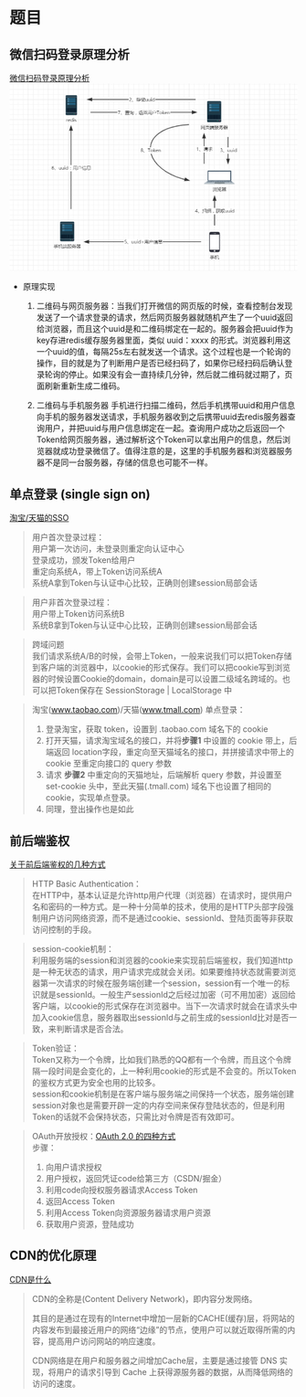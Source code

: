 # 题目
## 微信扫码登录原理分析
  [微信扫码登录原理分析](http://blog.alanwu.website/2020/03/03/scanCodeToLogin/)
  ![二维码登录流程](./reference/qr-code-login.png)
  - 原理实现
    1. 二维码与网页服务器：当我们打开微信的网页版的时候，查看控制台发现发送了一个请求登录的请求，然后网页服务器就随机产生了一个uuid返回给浏览器，而且这个uuid是和二维码绑定在一起的。服务器会把uuid作为key存进redis缓存服务器里面，类似 uuid：xxxx 的形式。浏览器利用这一个uuid的值，每隔25s左右就发送一个请求。这个过程也是一个轮询的操作，目的就是为了判断用户是否已经扫码了，如果你已经扫码后确认登录轮询的停止。如果没有会一直持续几分钟，然后就二维码就过期了，页面刷新重新生成二维码。

    2. 二维码与手机服务器
    手机进行扫描二维码，然后手机携带uuid和用户信息向手机的服务器发送请求，手机服务器收到之后携带uuid去redis服务器查询用户，并把uuid与用户信息绑定在一起。查询用户成功之后返回一个Token给网页服务器，通过解析这个Token可以拿出用户的信息，然后浏览器就成功登录微信了。值得注意的是，这里的手机服务器和浏览器服务器不是同一台服务器，存储的信息也可能不一样。


## 单点登录 (single sign on)
  [淘宝/天猫的SSO](https://blog.csdn.net/weixin_34055910/article/details/85846159)
  > 用户首次登录过程：<br>
  用户第一次访问，未登录则重定向认证中心 <br>
  登录成功，颁发Token给用户 <br>
  重定向系统A，带上Token访问系统A <br>
  系统A拿到Token与认证中心比较，正确则创建session局部会话 <br>
  
  > 用户非首次登录过程：<br>
  用户带上Token访问系统B <br>
  系统B拿到Token与认证中心比较，正确则创建session局部会话 <br>

  > 跨域问题 <br>
  我们请求系统A/B的时候，会带上Token，一般来说我们可以把Token存储到客户端的浏览器中，以cookie的形式保存。我们可以把cookie写到浏览器的时候设置Cookie的domain，domain是可以设置二级域名跨域的。也可以把Token保存在 SessionStorage | LocalStorage 中

  > 淘宝(www.taobao.com)/天猫(www.tmall.com) 单点登录：
  > 1. 登录淘宝，获取 token，设置到 .taobao.com 域名下的 cookie
  > 1. 打开天猫，请求淘宝域名的接口，并将**步骤1** 中设置的 cookie 带上，后端返回 location字段，重定向至天猫域名的接口，并拼接请求中带上的 cookie 至重定向接口的 query 参数
  > 1. 请求 **步骤2** 中重定向的天猫地址，后端解析 query 参数，并设置至 set-cookie 头中，至此天猫(.tmall.com) 域名下也设置了相同的 cookie，实现单点登录。
  > 1. 同理，登出操作也是如此
  

## 前后端鉴权
  [关于前后端鉴权的几种方式](http://blog.alanwu.website/2020/03/04/Authorization/)
  > HTTP Basic Authentication：<br>
  在HTTP中，基本认证是允许http用户代理（浏览器）在请求时，提供用户名和密码的一种方式。是一种十分简单的技术，使用的是HTTP头部字段强制用户访问网络资源，而不是通过cookie、sessionId、登陆页面等非获取访问控制的手段。

  > session-cookie机制：<br>
  利用服务端的session和浏览器的cookie来实现前后端鉴权，我们知道http是一种无状态的请求，用户请求完成就会关闭。如果要维持状态就需要浏览器第一次请求的时候在服务端创建一个session，session有一个唯一的标识就是sessionId。一般生产sessionId之后经过加密（可不用加密）返回给客户端，以cookie的形式保存在浏览器中。当下一次请求时就会在请求头中加入cookie信息，服务器取出sessionId与之前生成的sessionId比对是否一致，来判断请求是否合法。

  > Token验证：<br>
  Token又称为一个令牌，比如我们熟悉的QQ都有一个令牌，而且这个令牌隔一段时间是会变化的，上一种利用cookie的形式是不会变的。所以Token的鉴权方式更为安全也用的比较多。<br>
  session和cookie机制是在客户端与服务端之间保持一个状态，服务端创建session对象也是需要开辟一定的内存空间来保存登陆状态的，但是利用Token的话就不会保持状态，只需比对令牌是否有效即可。

  > OAuth开放授权：[OAuth 2.0 的四种方式](http://www.ruanyifeng.com/blog/2019/04/oauth-grant-types.html)<br>
  > 步骤：<br>
  > 1. 向用户请求授权
  > 1. 用户授权，返回凭证code给第三方（CSDN/掘金）
  > 1. 利用code向授权服务器请求Access Token
  > 1. 返回Access Token
  > 1. 利用Access Token向资源服务器请求用户资源
  > 1. 获取用户资源，登陆成功


## CDN的优化原理
[CDN是什么](https://www.zhihu.com/question/36514327?rf=37353035)
> CDN的全称是(Content Delivery Network)，即内容分发网络。
> 
> 其目的是通过在现有的Internet中增加一层新的CACHE(缓存)层，将网站的内容发布到最接近用户的网络“边缘”的节点，使用户可以就近取得所需的内容，提高用户访问网站的响应速度。
> 
> CDN网络是在用户和服务器之间增加Cache层，主要是通过接管 DNS 实现，将用户的请求引导到 Cache 上获得源服务器的数据，从而降低网络的访问的速度。